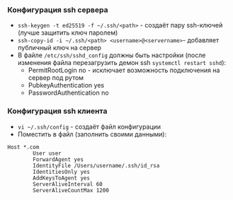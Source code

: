 ### Конфигурация ssh сервера 
- `ssh-keygen -t ed25519 -f ~/.ssh/<path>` - создаёт пару ssh-ключей (лучше защитить ключ паролем)
- `ssh-copy-id -i ~/.ssh/<path> <username>@<servername>`- добавляет публичный ключ на сервер  
- В файле `/etc/ssh/sshd_config` должны быть настройки (после изменения файла перезагрузить демон ssh `systemctl restart sshd`):
    - PermitRootLogin no - исключает возможность подключения на сервер под рутом
    - PubkeyAuthentication yes
    - PasswordAuthentication no
### Конфигурация ssh клиента 
- `vi ~/.ssh/config` - создаёт файл конфигурации 
- Поместить в файл (заполнить своими данными):
```
Host *.com
        User user
        ForwardAgent yes
        IdentityFile /Users/username/.ssh/id_rsa
        IdentitiesOnly yes
        AddKeysToAgent yes
        ServerAliveInterval 60
        ServerAliveCountMax 1200
```